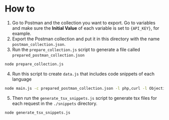 # How to

1. Go to Postman and the collection you want to export. Go to variables and make sure the **Initial Value** of each variable is set to `{API_KEY}`, for example.
2. Export the Postman collection and put it in this directory with the name `postman_collection.json`.
3. Run the `prepare_collection.js` script to generate a file called `prepared_postman_collection.json`

```bash
node prepare_collection.js
```

4. Run this script to create `data.js` that includes code snippets of each language

```bash
node main.js -c prepared_postman_collection.json -l php,curl -l Objective-C,NSURLSession -l java,okhttp -l csharp,httpclient -l r,httr -l ruby,Net::HTTP
```

5. Then run the `generate_tsx_snippets.js` script to generate tsx files for each request in the `./snippets` directory.

```bash
node generate_tsx_snippets.js
```
